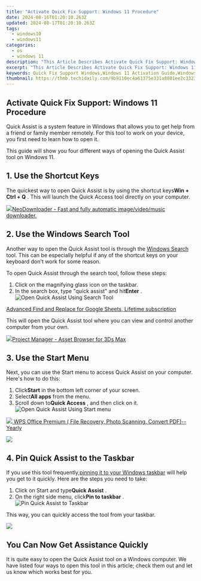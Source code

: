 ```yaml
---
title: "Activate Quick Fix Support: Windows 11 Procedure"
date: 2024-08-16T01:20:10.263Z
updated: 2024-08-17T01:20:10.263Z
tags:
  - windows10
  - windows11
categories:
  - os
  - windows 11
description: "This Article Describes Activate Quick Fix Support: Windows 11 Procedure"
excerpt: "This Article Describes Activate Quick Fix Support: Windows 11 Procedure"
keywords: Quick Fix Support Windows,Windows 11 Activation Guide,Windows 11 Pro Setup,Windows Pro Support,Activate Win11 Pro,Fast Windows Profix,Windows 11 Init Guide
thumbnail: https://thmb.techidaily.com/9b9110ec4a61375e331a8801ee2c3323c1b29e5d640a76c9d9df4c625ff11a27.jpg
---
```


## Activate Quick Fix Support: Windows 11 Procedure

 Quick Assist is a system feature in Windows that allows you to get help from a friend or family member remotely. For this tool to work on your device, you first need to learn how to open it.

 This guide will show you four different ways of opening the Quick Assist tool on Windows 11.

## 1\. Use the Shortcut Keys

 The quickest way to open Quick Assist is by using the shortcut keys**Win + Ctrl + Q** . This will launch the Quick Access tool directly on your computer.

<!-- affiliate ads begin -->
<a href="https://secure.2checkout.com/order/checkout.php?PRODS=4559731&QTY=1&AFFILIATE=108875&CART=1"><img src="http://www.neowise.com/images/nd-ss-w200.jpg" border="0">NeoDownloader - Fast and fully automatic image/video/music downloader. </a>
<!-- affiliate ads end -->
## 2\. Use the Windows Search Tool

 Another way to open the Quick Assist tool is through the [Windows Search](https://www.makeuseof.com/windows-search-use-guide/) tool. This can be especially helpful if any of the shortcut keys on your keyboard don't work for some reason.

To open Quick Assist through the search tool, follow these steps:

1. Click on the magnifying glass icon on the taskbar.
2. In the search box, type "quick assist" and hit**Enter** .  
![Open Quick Assist Using Search Tool](https://static1.makeuseofimages.com/wordpress/wp-content/uploads/2023/01/open-quick-assist-using-search-tool.jpg)
<!-- affiliate ads begin -->
<a href="https://secure.2checkout.com/order/checkout.php?PRODS=4729642&QTY=1&AFFILIATE=108875&CART=1">Advanced Find and Replace for Google Sheets, Lifetime subscription</a>
<!-- affiliate ads end -->

 This will open the Quick Assist tool where you can view and control another computer from your own.

<!-- affiliate ads begin -->
<a href="https://secure.2checkout.com/order/checkout.php?PRODS=4709458&QTY=1&AFFILIATE=108875&CART=1"><img src="https://3d-kstudio.com/wp-content/uploads/2014/02/Project-Manager-3D-Models-4-800x800.jpg" border="0">Project Manager - Asset Browser for 3Ds Max</a>
<!-- affiliate ads end -->
## 3\. Use the Start Menu

 Next, you can use the Start menu to access Quick Assist on your computer. Here's how to do this:

1. Click**Start** in the bottom left corner of your screen.
2. Select**All apps** from the menu.
3. Scroll down to**Quick Access** , and then click on it.  
![Open Quick Assist Using Start menu](https://static1.makeuseofimages.com/wordpress/wp-content/uploads/2023/01/open-quick-assist-using-start-menu.jpg)
<!-- affiliate ads begin -->
<a href="https://secure.2checkout.com/order/checkout.php?PRODS=38729081&QTY=1&AFFILIATE=108875&CART=1"><img src="https://website-prod.cache.wpscdn.com/img/wps-writer-free-word-processor-1x.3d9c80d.png" border="0">
WPS Office Premium ( File Recovery, Photo Scanning, Convert PDF)--Yearly</a>
<!-- affiliate ads end -->

<!-- affiliate ads begin -->
<a href="https://store.nero.com/order/checkout.php?PRODS=42296855&QTY=1&AFFILIATE=108875&CART=1"><img src="http://cdnwww.nero.com/nero-com-wAssets/img/banners/2023/recode/Nero_Recode_Screen_2.png" border="0"></a>
<!-- affiliate ads end -->
## 4\. Pin Quick Assist to the Taskbar

 If you use this tool frequently,[pinning it to your Windows taskbar](https://www.makeuseof.com/windows-11-taskbar-pin-almost-anything/) will help you get to it quickly. Here are the steps you need to take:

1. Click on Start and type**Quick Assist** .
2. On the right side menu, click**Pin to taskbar** .  
![Pin Quick Assist to Taskbar](https://static1.makeuseofimages.com/wordpress/wp-content/uploads/2023/01/pin-quick-assist-to-taskbar.jpg)

This way, you can quickly access the tool from your taskbar.

<!-- affiliate ads begin -->
<a href="https://shop.manycam.com/order/checkout.php?PRODS=17728032&QTY=1&AFFILIATE=108875&CART=1"><img src="https://secure.avangate.com/images/merchant/8230bea7d54bcdf99cdfe85cb07313d5/mcaffbanner920x120.png" border="0"></a>
<!-- affiliate ads end -->
## You Can Now Get Assistance Quickly

 It is quite easy to open the Quick Assist tool on a Windows computer. We have listed four ways to open this tool in this article; check them out and let us know which works best for you.


<ins class="adsbygoogle"
     style="display:block"
     data-ad-format="autorelaxed"
     data-ad-client="ca-pub-7571918770474297"
     data-ad-slot="1223367746"></ins>



<ins class="adsbygoogle"
     style="display:block"
     data-ad-client="ca-pub-7571918770474297"
     data-ad-slot="8358498916"
     data-ad-format="auto"
     data-full-width-responsive="true"></ins>






